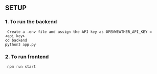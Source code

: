 ## SETUP 
### 1. To run the backend
``` Create a .env file and assign the API key as OPENWEATHER_API_KEY = <api key>```
<br/>
``` cd backend ```
<br/>
``` python3 app.py ```
### 2. To run frontend 
``` npm run start```
